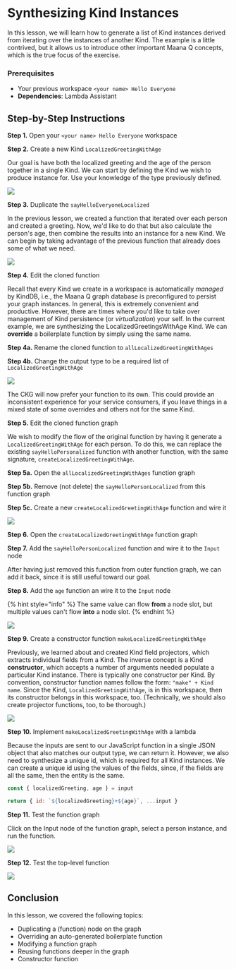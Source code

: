 # Synthesizing Kind Instances

In this lesson, we will learn how to generate a list of Kind instances derived from iterating over the instances of another Kind.  The example is a little contrived, but it allows us to introduce other important Maana Q concepts, which is the true focus of the exercise.

### Prerequisites

* Your previous workspace `<your name> Hello Everyone`
* **Dependencies**: Lambda Assistant

## Step-by-Step Instructions

**Step 1.** Open your `<your name> Hello Everyone` workspace

**Step 2.** Create a new Kind `LocalizedGreetingWithAge`

Our goal is have both the localized greeting and the age of the person together in a single Kind.  We can start by defining the Kind we wish to produce instance for.  Use your knowledge of the type previously defined.

![](../../../.gitbook/assets/localized-greeting-age.png)

**Step 3.** Duplicate the `sayHelloEveryoneLocalized`

In the previous lesson, we created a function that iterated over each person and created a greeting.  Now, we'd like to do that but also calculate the person's age, then combine the results into an instance for a new Kind.  We can begin by taking advantage of the previous function that already does some of what we need.

![](../../../.gitbook/assets/duplicate.png)

**Step 4.** Edit the cloned function

Recall that every Kind we create in a workspace is automatically _managed_ by KindDB, i.e., the Maana Q graph database is preconfigured to persist your graph instances.  In general, this is extremely convenient and productive.  However, there are times where you'd like to take over management of Kind persistence \(or _virtualization_\) your self.  In the current example, we are synthesizing the LocalizedGreetingsWithAge Kind.  We can **override** a boilerplate function by simply using the same name.

**Step 4a.** Rename the cloned function to `allLocalizedGreetingWithAges`

**Step 4b.** Change the output type to be a required list of `LocalizedGreetingWithAge`

![](../../../.gitbook/assets/cloned-overrided.png)

The CKG will now prefer your function to its own.  This could provide an inconsistent experience for your service consumers, if you leave things in a mixed state of some overrides and others not for the same Kind.

**Step 5.**  Edit the cloned function graph

We wish to modify the flow of the original function by having it generate a `LocalizedGreetingWithAge` for each person.  To do this, we can replace the existing `sayHelloPersonalized` function with another function, with the same signature, `createLocalizedGreetingWithAge`.

**Step 5a.** Open the `allLocalizedGreetingWithAges` function graph

**Step 5b.** Remove \(not delete\) the `sayHelloPersonLocalized` from this function graph

**Step 5c.** Create a new `createLocalizedGreetingWithAge` function and wire it

![](../../../.gitbook/assets/create-localized-greetings-with-age.png)

**Step 6.** Open the `createLocalizedGreetingWithAge` function graph

**Step 7.** Add the `sayHelloPersonLocalized` function and wire it to the `Input` node

After having just removed this function from outer function graph, we can add it back, since it is still useful toward our goal.

**Step 8.** Add the `age` function an wire it to the `Input` node

{% hint style="info" %}
The same value can flow **from** a node slot, but multiple values can't flow **into** a node slot.
{% endhint %}

![](../../../.gitbook/assets/create-age.png)

**Step 9.** Create a constructor function `makeLocalizedGreetingWithAge`

Previously, we learned about and created Kind field projectors, which extracts individual fields from a Kind.  The inverse concept is a Kind **constructor**, which accepts a number of arguments needed populate a particular Kind instance.  There is typically one constructor per Kind.  By convention, constructor function names follow the form: `"make" + Kind name`.  Since the Kind, `LocalizedGreetingWithAge`, is in this workspace, then its constructor belongs in this workspace, too.  \(Technically, we should also create projector functions, too, to be thorough.\)

![](../../../.gitbook/assets/constructor.png)

**Step 10.** Implement `makeLocalizedGreetingWithAge` with a lambda

Because the inputs are sent to our JavaScript function in a single JSON object that also matches our output type, we can return it.  However, we also need to synthesize a unique id, which is required for all Kind instances.  We can create a unique id using the values of the fields, since, if the fields are all the same, then the entity is the same.

```javascript
const { localizedGreeting, age } = input

return { id: `${localizedGreeting}+${age}`, ...input }
```

**Step 11.** Test the function graph

Click on the Input node of the function graph, select a person instance, and run the function.

![](../../../.gitbook/assets/create-one.png)

**Step 12.** Test the top-level function 

![](../../../.gitbook/assets/create-all.png)

## Conclusion

In this lesson, we covered the following topics:

* Duplicating a \(function\) node on the graph
* Overriding an auto-generated boilerplate function
* Modifying a function graph
* Reusing functions deeper in the graph
* Constructor function



